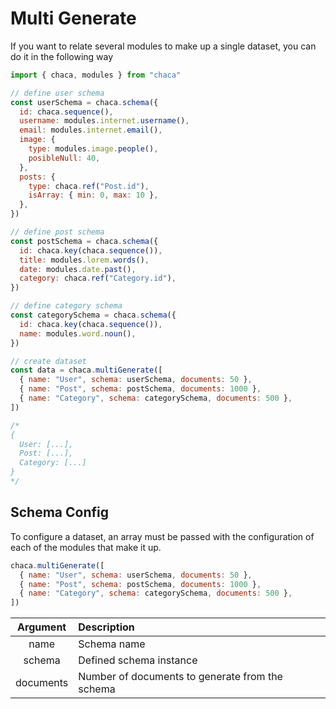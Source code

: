 # Multi Generate

If you want to relate several modules to make up a single dataset, you can do it in the following way

```js
import { chaca, modules } from "chaca"

// define user schema
const userSchema = chaca.schema({
  id: chaca.sequence(),
  username: modules.internet.username(),
  email: modules.internet.email(),
  image: {
    type: modules.image.people(),
    posibleNull: 40,
  },
  posts: {
    type: chaca.ref("Post.id"),
    isArray: { min: 0, max: 10 },
  },
})

// define post schema
const postSchema = chaca.schema({
  id: chaca.key(chaca.sequence()),
  title: modules.lorem.words(),
  date: modules.date.past(),
  category: chaca.ref("Category.id"),
})

// define category schema
const categorySchema = chaca.schema({
  id: chaca.key(chaca.sequence()),
  name: modules.word.noun(),
})

// create dataset
const data = chaca.multiGenerate([
  { name: "User", schema: userSchema, documents: 50 },
  { name: "Post", schema: postSchema, documents: 1000 },
  { name: "Category", schema: categorySchema, documents: 500 },
])

/*
{
  User: [...],
  Post: [...],
  Category: [...]
}
*/
```

## Schema Config

To configure a dataset, an array must be passed with the configuration of each of the modules that make it up.

```js
chaca.multiGenerate([
  { name: "User", schema: userSchema, documents: 50 },
  { name: "Post", schema: postSchema, documents: 1000 },
  { name: "Category", schema: categorySchema, documents: 500 },
])
```

| Argument  | Description                                     |
| :-------: | :---------------------------------------------- |
|   name    | Schema name                                     |
|  schema   | Defined schema instance                         |
| documents | Number of documents to generate from the schema |
